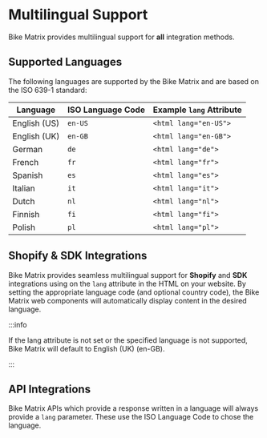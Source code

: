 # Multilingual Support

Bike Matrix provides multilingual support for **all** integration methods.

## Supported Languages

The following languages are supported by the Bike Matrix and are based on the ISO 639-1 standard:

| Language     | ISO Language Code | Example `lang` Attribute |
| ------------ | ----------------- | ------------------------ |
| English (US) | `en-US`           | `<html lang="en-US">`    |
| English (UK) | `en-GB`           | `<html lang="en-GB">`    |
| German       | `de`              | `<html lang="de">`       |
| French       | `fr`              | `<html lang="fr">`       |
| Spanish      | `es`              | `<html lang="es">`       |
| Italian      | `it`              | `<html lang="it">`       |
| Dutch        | `nl`              | `<html lang="nl">`       |
| Finnish      | `fi`              | `<html lang="fi">`       |
| Polish       | `pl`              | `<html lang="pl">`       |

## Shopify & SDK Integrations

Bike Matrix provides seamless multilingual support for **Shopify** and **SDK** integrations using on the `lang` attribute in the HTML on your website. By setting the appropriate language code (and optional country code), the Bike Matrix web components will automatically display content in the desired language.

:::info

If the lang attribute is not set or the specified language is not supported, Bike Matrix will default to English (UK) (en-GB).

:::

## API Integrations

Bike Matrix APIs which provide a response written in a language will always provide a `lang` parameter. These use the ISO Language Code to chose the language.
